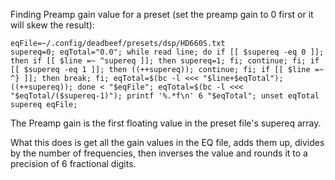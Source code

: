 Finding Preamp gain value for a preset (set the preamp gain to 0 first or it will skew the result):

    eqFile=~/.config/deadbeef/presets/dsp/HD660S.txt
    supereq=0; eqTotal="0.0"; while read line; do if [[ $supereq -eq 0 ]]; then if [[ $line =~ ^supereq ]]; then supereq=1; fi; continue; fi; if [[ $supereq -eq 1 ]]; then ((++supereq)); continue; fi; if [[ $line =~ ^} ]]; then break; fi; eqTotal=$(bc -l <<< "$line+$eqTotal"); ((++supereq)); done < "$eqFile"; eqTotal=$(bc -l <<< "$eqTotal/($supereq-1)"); printf '%.*f\n' 6 "$eqTotal"; unset eqTotal supereq eqFile;

The Preamp gain is the first floating value in the preset file's supereq array.

What this does is get all the gain values in the EQ file, adds them up, divides by the number of frequencies, then inverses the value and rounds it to a precision of 6 fractional digits.
